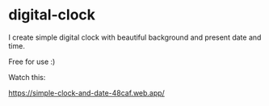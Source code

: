 # digital-clock

I create simple digital clock with beautiful background and present date and time.

Free for use :)

Watch this:

<https://simple-clock-and-date-48caf.web.app/>
